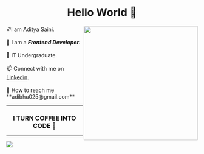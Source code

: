
<h1 align = 'center'> Hello World 👋  </h1>
<img align ="right" width="300" src="https://cdn.dribbble.com/users/31664/screenshots/6617652/morgan_4.gif">
♐I am Aditya Saini. <br><br>
🔹 I am a <i><b>Frontend Developer</b>.</i> <br><br>
🌱 IT Undergraduate.<br><br>
📫 Connect with me on <a href="https://www.linkedin.com/in/aditya-saini-286aa2182/" target =" _blank">Linkedin</a>.<br><br>
📧 How to reach me **adibhu025@gmail.com** <br><hr>
<h3 align = "center">I TURN COFFEE INTO CODE 🔄</h3><hr>
<img src="https://github-readme-stats.vercel.app/api?username=deadpool-developer&&show_icons=true&title_color=ffffff&icon_color=bb2acf&text_color=daf7dc&bg_color=151515">
